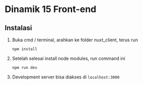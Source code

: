 # Dinamik 15 Front-end

## Instalasi
1. Buka cmd / terminal, arahkan ke folder nuxt_client, terus run
   ```
   npm install
   ```
2. Setelah selesai install node modules, run command ini
   ```
   npm run dev
   ```
3. Development server bisa diakses di `localhost:3000`